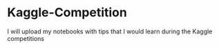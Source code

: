 # Kaggle-Competition
I will upload my notebooks with tips that I would learn during the Kaggle competitions
